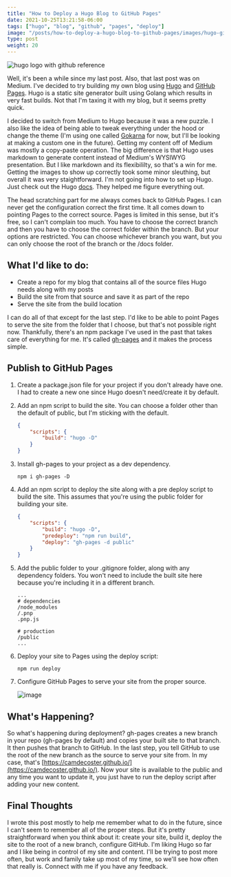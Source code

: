 ```yaml
---
title: "How to Deploy a Hugo Blog to GitHub Pages"
date: 2021-10-25T13:21:58-06:00
tags: ["hugo", "blog", "github", "pages", "deploy"]
image: "/posts/how-to-deploy-a-hugo-blog-to-github-pages/images/hugo-github.png"
type: post
weight: 20
---
```


![hugo logo with github reference](/posts/how-to-deploy-a-hugo-blog-to-github-pages/images/hugo-github.png)

Well, it's been a while since my last post. Also, that last post was on Medium. I've decided to try building my own blog using [Hugo](https://gohugo.io/) and [GitHub Pages](https://docs.github.com/en/pages/getting-started-with-github-pages/about-github-pages). Hugo is a static site generator built using Golang which results in very fast builds. Not that I'm taxing it with my blog, but it seems pretty quick.

I decided to switch from Medium to Hugo because it was a new puzzle. I also like the idea of being able to tweak everything under the hood or change the theme (I'm using one called [Gokarna](https://github.com/526avijitgupta/gokarna) for now, but I'll be looking at making a custom one in the future). Getting my content off of Medium was mostly a copy-paste operation. The big difference is that Hugo uses markdown to generate content instead of Medium's WYSIWYG presentation. But I like markdown and its flexibililty, so that's a win for me. Getting the images to show up correctly took some minor sleuthing, but overall it was very staightforward. I'm not going into how to set up Hugo. Just check out the Hugo [docs](https://gohugo.io/documentation/). They helped me figure everything out. 

The head scratching part for me always comes back to GitHub Pages. I can never get the configuration correct the first time. It all comes down to pointing Pages to the correct source. Pages is limited in this sense, but it's free, so I can't complain too much. You have to choose the correct branch and then you have to choose the correct folder within the branch. But your options are restricted. You can choose whichever branch you want, but you can only choose the root of the branch or the /docs folder.

## What I'd like to do:

- Create a repo for my blog that contains all of the source files Hugo needs along with my posts
- Build the site from that source and save it as part of the repo
- Serve the site from the build location

I can do all of that except for the last step. I'd like to be able to point Pages to serve the site from the folder that I choose, but that's not possible right now. Thankfully, there's an npm package I've used in the past that takes care of everything for me. It's called [gh-pages](https://www.npmjs.com/package/gh-pages) and it makes the process simple.

## Publish to GitHub Pages

1. Create a package.json file for your project if you don't already have one. I had to create a new one since Hugo doesn't need/create it by default.
1. Add an npm script to build the site. You can choose a folder other than the default of public, but I'm sticking with the default.
    ```json
    {
        "scripts": {
            "build": "hugo -D"
        }
    }
    ```
1. Install gh-pages to your project as a dev dependency. 
    ```
    npm i gh-pages -D
    ```
1. Add an npm script to deploy the site along with a pre deploy script to build the site. This assumes that you're using the public folder for building your site.
    ```json
    {
        "scripts": {
            "build": "hugo -D",
            "predeploy": "npm run build",
            "deploy": "gh-pages -d public"
        }
    }
    ```
1. Add the public folder to your .gitignore folder, along with any dependency folders. You won't need to include the built site here because you're including it in a different branch.
    ```
    ...
    # dependencies
    /node_modules
    /.pnp
    .pnp.js

    # production
    /public
    ...
    ```
1. Deploy your site to Pages using the deploy script:
    ```
    npm run deploy
    ```
1. Configure GitHub Pages to serve your site from the proper source.

    ![image](/images/how-to-deploy-a-hugo-blog-to-github-pages/github-pages-settings.png)

## What's Happening?

So what's happening during deployment? gh-pages creates a new branch in your repo (gh-pages by default) and copies your built site to that branch. It then pushes that branch to GitHub. In the last step, you tell GitHub to use the root of the new branch as the source to serve your site from. In my case, that's [https://camdecoster.github.io/](https://camdecoster.github.io/). Now your site is available to the public and any time you want to update it, you just have to run the deploy script after adding your new content.

## Final Thoughts

I wrote this post mostly to help me remember what to do in the future, since I can't seem to remember all of the proper steps. But it's pretty straightforward when you think about it: create your site, build it, deploy the site to the root of a new branch, configure GitHub. I'm liking Hugo so far and I like being in control of my site and content. I'll be trying to post more often, but work and family take up most of my time, so we'll see how often that really is. Connect with me if you have any feedback.
